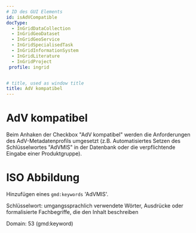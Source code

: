 ```yaml
---
# ID des GUI Elements
id: isAdVCompatible
docType:
  - InGridDataCollection
  - InGridGeoDataset
  - InGridGeoService
  - InGridSpecialisedTask
  - InGridInformationSystem
  - InGridLiterature
  - InGridProject
 profile: ingrid


# title, used as window title
title: AdV kompatibel
---
```


# AdV kompatibel

Beim Anhaken der Checkbox "AdV kompatibel" werden die Anforderungen des AdV-Metadatenprofils umgesetzt (z.B. Automatisiertes Setzen des Schlüsselwortes "AdVMIS" in der Datenbank oder die verpflichtende Eingabe einer Produktgruppe).

# ISO Abbildung

Hinzufügen eines `gmd:keywords` 'AdVMIS'.

Schlüsselwort: umgangssprachlich verwendete Wörter, Ausdrücke oder formalisierte Fachbegriffe, die den Inhalt beschreiben

Domain: 53 (gmd:keyword)





